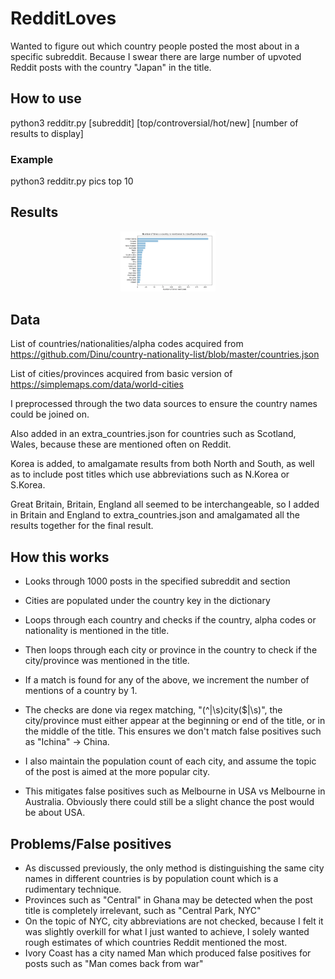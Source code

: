 # RedditLoves

Wanted to figure out which country people posted the most about in a specific subreddit.
Because I swear there are large number of upvoted Reddit posts with the country "Japan" in the title.

## How to use
python3 redditr.py [subreddit] [top/controversial/hot/new] [number of results to display]

### Example
python3 redditr.py pics top 10

## Results
<p align="center">
	<img src="Screenshots/example1.png" width="30%"/>
</p>

## Data
List of countries/nationalities/alpha codes acquired from https://github.com/Dinu/country-nationality-list/blob/master/countries.json

List of cities/provinces acquired from basic version of https://simplemaps.com/data/world-cities

I preprocessed through the two data sources to ensure the country names could be joined on.

Also added in an extra_countries.json for countries such as Scotland, Wales, because these are mentioned often on Reddit.

Korea is added, to amalgamate results from both North and South, as well as to include post titles which use abbreviations such as N.Korea or S.Korea.

Great Britain, Britain, England all seemed to be interchangeable, so I added in Britain and England to extra_countries.json and amalgamated all the results together for the final result.

## How this works
* Looks through 1000 posts in the specified subreddit and section
* Cities are populated under the country key in the dictionary
* Loops through each country and checks if the country, alpha codes or nationality is mentioned in the title.
* Then loops through each city or province in the country to check if the city/province was mentioned in the title.
* If a match is found for any of the above, we increment the number of mentions of a country by 1.

* The checks are done via regex matching, "(^|\s)city($|\s)", the city/province must either appear at the beginning or end of the title, or
in the middle of the title. This ensures we don't match false positives such as "Ichina" -> China.

* I also maintain the population count of each city, and assume the topic of the post is aimed at the more popular city.
* This mitigates false positives such as Melbourne in USA vs Melbourne in Australia. Obviously there could still be a slight chance the
post would be about USA.

## Problems/False positives
* As discussed previously, the only method is distinguishing the same city names in different countries is by population count which is a rudimentary technique.
* Provinces such as "Central" in Ghana may be detected when the post title is completely irrelevant, such as "Central Park, NYC"
* On the topic of NYC, city abbreviations are not checked, because I felt it was slightly overkill for what I just wanted to achieve, I solely wanted rough estimates of which countries Reddit mentioned the most.
* Ivory Coast has a city named Man which produced false positives for posts such as "Man comes back from war"


